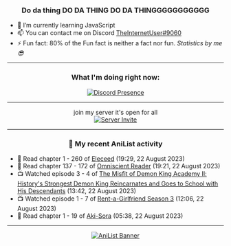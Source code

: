 <div align="center">

### Do da thing DO DA THING DO DA THINGGGGGGGGGGG
</div>

- 🌱 I’m currently learning JavaScript
- 📫 You can contact me on Discord [TheInternetUser#9060](https://discord.com/users/534117072796385300)
- ⚡ Fun fact: 80% of the Fun fact is neither a fact nor fun. _Statistics by me 😎_
<hr>

<div align="center">

### What I'm doing right now:
[![Discord Presence](https://lanyard.cnrad.dev/api/534117072796385300)](https://discord.com/users/534117072796385300)
<hr>

join my server it's open for all <br>
[![Server Invite](https://invidget.switchblade.xyz/bfYgVHxrSs)](https://discord.gg/bfYgVHxrSs)

<hr>
  
### 🌸 My recent AniList activity

</div>

<!-- ANILIST_ACTIVITY:start -->

-   📖 Read chapter 1 - 260 of [Eleceed](https://anilist.co/manga/106929) (19:29, 22 August 2023)
-   📖 Read chapter 137 - 172 of [Omniscient Reader](https://anilist.co/manga/119257) (19:21, 22 August 2023)
-   📺 Watched episode 3 - 4 of [The Misfit of Demon King Academy Ⅱ: History's Strongest Demon King Reincarnates and Goes to School with His Descendants](https://anilist.co/anime/130588) (13:42, 22 August 2023)
-   📺 Watched episode 1 - 7 of [Rent-a-Girlfriend Season 3](https://anilist.co/anime/154745) (12:06, 22 August 2023)
-   📖 Read chapter 1 - 19 of [Aki-Sora](https://anilist.co/manga/42629) (05:38, 22 August 2023)

<!-- ANILIST_ACTIVITY:end -->
<hr>

<div align="center">

[![AniList Banner](https://img.anili.st/User/929966)](https://anilist.co/user/TheInternetUser)

<!-- ![Profile views](https://gpvc.arturio.dev/TheInternetUse7) Since 2023-01-09 -->
<br>


</div>
